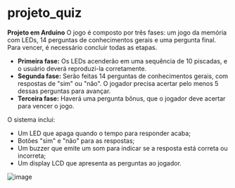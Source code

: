 # projeto_quiz
**Projeto em Arduino** 
O jogo é composto por três fases: 
um jogo da memória com LEDs, 14 perguntas de conhecimentos gerais e uma pergunta final. Para vencer, é necessário concluir todas as etapas. 
- **Primeira fase:** Os LEDs acenderão em uma sequência de 10 piscadas, e o usuário deverá reproduzi-la corretamente.
- **Segunda fase:** Serão feitas 14 perguntas de conhecimentos gerais, com respostas de "sim" ou "não". O jogador precisa acertar pelo menos 5 dessas perguntas para avançar.
- **Terceira fase:** Haverá uma pergunta bônus, que o jogador deve acertar para vencer o jogo.

O sistema inclui: 
- Um LED que apaga quando o tempo para responder acaba;
- Botões "sim" e "não" para as respostas;
- Um buzzer que emite um som para indicar se a resposta está correta ou incorreta;
-  Um display LCD que apresenta as perguntas ao jogador.

  
![image](https://github.com/user-attachments/assets/43bccf56-ca93-4aed-a7af-13186c8e2e7f)

